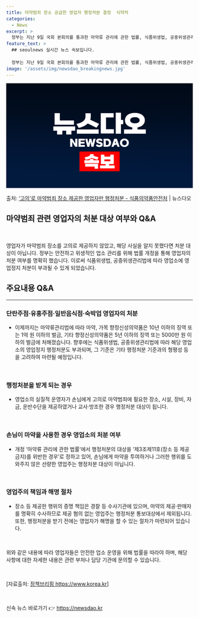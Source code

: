 ```yaml
---
title: 마약범죄 장소 공급한 영업자 행정처분 결정  식약처
categories:
  - News
excerpt: >
  정부는 지난 9일 국회 본회의를 통과한 마약류 관리에 관한 법률, 식품위생법, 공중위생관리법과 관련해 영업자…
feature_text: >
  ## seoulnews 실시간 뉴스 속보입니다.

  정부는 지난 9일 국회 본회의를 통과한 마약류 관리에 관한 법률, 식품위생법, 공중위생관리법과 관련해 영업자…
image: '/assets/img/newsdao_breakingnews.jpg'
---
```


![뉴스다오 속보](/assets/img/newsdao_breakingnews.jpg)

<p>출처: <a href="https://newsdao.kr/3040" rel="dofollow">‘고의’로 마약범죄 장소 제공한 영업자만 행정처분 - 식품의약품안전처</a> | 뉴스다오</p>

<h2 data-ke-size="size26"><b>마약범죄 관련 영업자의 처분 대상 여부와 Q&amp;A</b></h2>
<p data-ke-size="size16">&nbsp;</p>
<p data-ke-size="size16">영업자가 마약범죄 장소를 고의로 제공하지 않았고, 해당 사실을 알지 못했다면 처분 대상이 아닙니다. 정부는 안전하고 위생적인 업소 관리를 위해 법률 개정을 통해 영업자의 처분 여부를 명확히 했습니다. 이로써 식품위생법, 공중위생관리법에 따라 영업소에 영업정지 처분이 부과될 수 있게 되었습니다.</p>
<h2 data-ke-size="size24"><b>주요내용 Q&amp;A</b></h2>
<hr>
<h3><b>단란주점·유흥주점·일반음식점·숙박업 영업자의 처분</b></h3>
<ul>
	<li>이제까지는 마약류관리법에 따라 마약, 가목 향정신성의약품은 10년 이하의 징역 또는 1억 원 이하의 벌금, 기타 향정신성의약품은 5년 이하의 징역 또는 5000만 원 이하의 벌금에 처해졌습니다. 향후에는 식품위생법, 공중위생관리법에 따라 해당 영업소의 영업정지 행정처분도 부과되며, 그 기준은 기타 행정처분 기준과의 형평성 등을 고려하여 마련될 예정입니다.</li>
</ul>
<p data-ke-size="size16">&nbsp;</p>
<h3><b>행정처분을 받게 되는 경우</b></h3>
<ul>
	<li>영업소의 실질적 운영자가 손님에게 고의로 마약범죄에 필요한 장소, 시설, 장비, 자금, 운반수단을 제공하였거나 교사·방조한 경우 행정처분 대상이 됩니다.</li>
</ul>
<p data-ke-size="size16">&nbsp;</p>
<h3><b>손님이 마약을 사용한 경우 영업소의 처분 여부</b></h3>
<ul>
	<li>개정 ‘마약류 관리에 관한 법률’에서 행정처분의 대상을 ‘제3조제11호(장소 등 제공 금지)를 위반한 경우’로 정하고 있어, 손님에게 마약을 투여하거나 그러한 행위를 도와주지 않은 선량한 영업주는 행정처분 대상이 아닙니다.</li>
</ul>
<p data-ke-size="size16">&nbsp;</p>
<h3><b>영업주의 책임과 해명 절차</b></h3>
<ul>
	<li>장소 등 제공한 행위의 증명 책임은 경찰 등 수사기관에 있으며, 마약의 제공·판매자를 명확히 수사하므로 제공 혐의 없는 영업주는 행정처분 통보대상에서 제외됩니다. 또한, 행정처분을 받기 전에는 영업자가 해명을 할 수 있는 절차가 마련되어 있습니다.</li>
</ul>
<p data-ke-size="size16">&nbsp;</p>
<p data-ke-size="size16">위와 같은 내용에 따라 영업자들은 안전한 업소 운영을 위해 법률을 따라야 하며, 해당 사항에 대한 자세한 내용은 관련 부처나 담당 기관에 문의할 수 있습니다.</p>
<p data-ke-size="size16">&nbsp;</p>
<p data-ke-size="size16">[자료출처: <a href="https://newsdao.kr/3040">정책브리핑 https://www.korea.kr</a>]</p>
<p data-ke-size="size16">&nbsp;</p> 

신속 뉴스 바로가기 👉 <a href="https://newsdao.kr" rel="dofollow">https://newsdao.kr</a>


